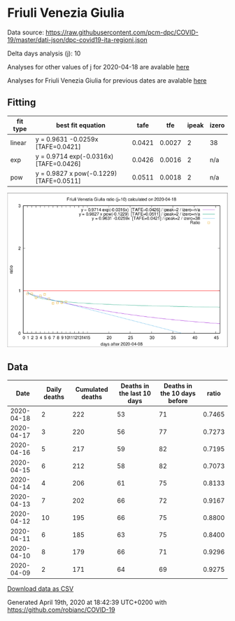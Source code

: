 # Friuli Venezia Giulia

Data source: https://raw.githubusercontent.com/pcm-dpc/COVID-19/master/dati-json/dpc-covid19-ita-regioni.json

Delta days analysis (j): 10

Analyses for other values of j for 2020-04-18 are avalable [here](../2020-04-18/README.md)

Analyses for Friuli Venezia Giulia for previous dates are avalable [here](../README.md)

## Fitting 
|fit type|best fit equation|tafe|tfe|ipeak|izero|
|-------|-----|--------|------|---|---|
|linear|y = 0.9631 -0.0259x  [TAFE=0.0421]|0.0421|0.0027|2|38|
|exp|y = 0.9714 exp(-0.0316x)  [TAFE=0.0426]|0.0426|0.0016|2|n/a|
|pow|y = 0.9827 x pow(-0.1229)  [TAFE=0.0511]|0.0511|0.0018|2|n/a|

![Plot](COVID-19_friuli_venezia_giulia_j10_2020-04-18.png)

## Data
|Date|Daily deaths|Cumulated deaths|Deaths in the last 10 days|Deaths in the 10 days before|ratio|
|----|----------|-----------|-------|--------------------|-----|
|2020-04-18|2|222|53|71|0.7465|
|2020-04-17|3|220|56|77|0.7273|
|2020-04-16|5|217|59|82|0.7195|
|2020-04-15|6|212|58|82|0.7073|
|2020-04-14|4|206|61|75|0.8133|
|2020-04-13|7|202|66|72|0.9167|
|2020-04-12|10|195|66|75|0.8800|
|2020-04-11|6|185|63|75|0.8400|
|2020-04-10|8|179|66|71|0.9296|
|2020-04-09|2|171|64|69|0.9275|

[Download data as CSV](COVID-19_friuli_venezia_giulia_j10_2020-04-18.csv)

Generated April 19th, 2020 at 18:42:39 UTC+0200 with https://github.com/robianc/COVID-19
